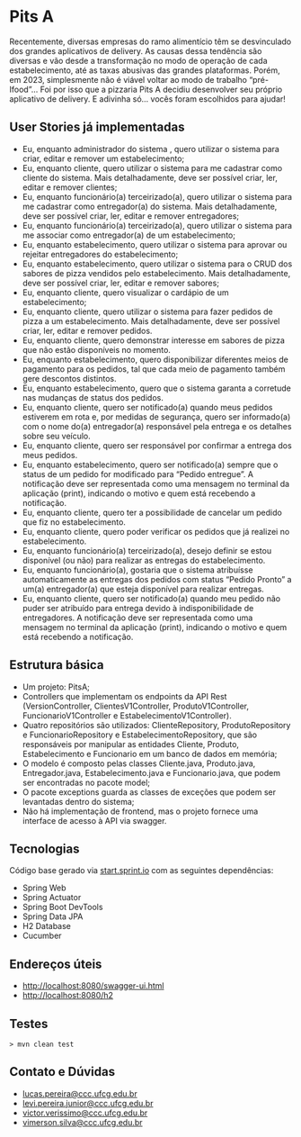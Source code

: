 # Pits A

Recentemente, diversas empresas do ramo alimentício têm se desvinculado dos grandes aplicativos de delivery. As causas dessa tendência são diversas e vão desde a transformação no modo de operação de cada estabelecimento, até as taxas abusivas das grandes plataformas.
Porém, em 2023, simplesmente não é viável voltar ao modo de trabalho “pré-Ifood”... Foi por isso que a pizzaria Pits A decidiu desenvolver seu próprio aplicativo de delivery. E adivinha só… vocês foram escolhidos para ajudar!


## User Stories já implementadas

- Eu, enquanto administrador do sistema , quero utilizar o sistema para criar,  editar e remover um estabelecimento;
- Eu, enquanto cliente, quero utilizar o sistema para me cadastrar como cliente do sistema. Mais detalhadamente, deve ser possível criar, ler, editar e remover clientes;
- Eu, enquanto funcionário(a) terceirizado(a), quero utilizar o sistema para me cadastrar como entregador(a) do sistema. Mais detalhadamente, deve ser possível criar, ler, editar e remover entregadores;
- Eu, enquanto funcionário(a) terceirizado(a), quero utilizar o sistema para me associar como entregador(a) de um estabelecimento;
- Eu, enquanto estabelecimento, quero utilizar o sistema para aprovar ou rejeitar entregadores do estabelecimento;
- Eu, enquanto estabelecimento, quero utilizar o sistema para o CRUD dos sabores de pizza vendidos pelo estabelecimento. Mais detalhadamente, deve ser possível criar, ler, editar e remover sabores;
- Eu, enquanto cliente, quero visualizar o cardápio de um estabelecimento;
- Eu, enquanto cliente, quero utilizar o sistema para fazer pedidos de pizza a um  estabelecimento. Mais detalhadamente, deve ser possível criar, ler, editar e remover pedidos.
- Eu, enquanto cliente, quero demonstrar interesse em sabores de pizza que não estão disponíveis no momento.
- Eu, enquanto estabelecimento, quero disponibilizar diferentes meios de pagamento para os pedidos, tal que cada meio de pagamento também gere descontos distintos.
- Eu, enquanto estabelecimento, quero que o sistema garanta a corretude nas mudanças de status dos pedidos. 
- Eu, enquanto cliente, quero ser notificado(a) quando meus pedidos estiverem em rota e, por medidas de segurança, quero ser informado(a) com o nome do(a) entregador(a) responsável pela entrega e os detalhes sobre seu veículo.
- Eu, enquanto cliente, quero ser responsável por confirmar a entrega dos meus pedidos. 
- Eu, enquanto estabelecimento, quero ser notificado(a) sempre que o status de um pedido for modificado para “Pedido entregue”. A notificação deve ser representada como uma mensagem no terminal da aplicação (print), indicando o motivo e quem está recebendo a notificação.
- Eu, enquanto cliente, quero ter a possibilidade de cancelar um pedido que fiz no estabelecimento.
- Eu, enquanto cliente, quero poder verificar os pedidos que já realizei no estabelecimento.
- Eu, enquanto funcionário(a) terceirizado(a), desejo definir se estou disponível (ou não) para realizar as entregas do estabelecimento.
- Eu, enquanto funcionário(a), gostaria que o sistema atribuísse automaticamente as entregas dos pedidos com status “Pedido Pronto” a um(a) entregador(a) que esteja disponível para realizar entregas.
- Eu, enquanto cliente, quero ser notificado(a) quando meu pedido não puder ser atribuído para entrega devido à indisponibilidade de entregadores. A notificação deve ser representada como uma mensagem no terminal da aplicação (print), indicando o motivo e quem está recebendo a notificação.
  
## Estrutura básica

- Um projeto: PitsA;
- Controllers que implementam os endpoints da API Rest (VersionController, ClientesV1Controller, ProdutoV1Controller, FuncionarioV1Controller e EstabelecimentoV1Controller).
- Quatro repositórios são utilizados: ClienteRepository, ProdutoRepository e FuncionarioRepository e EstabelecimentoRepository, que são responsáveis por manipular as entidades Cliente, Produto, Estabelecimento e Funcionario em um banco de dados em memória;
- O modelo é composto pelas classes Cliente.java, Produto.java, Entregador.java, Estabelecimento.java e Funcionario.java, que podem ser
  encontradas no pacote model;
- O pacote exceptions guarda as classes de exceções que podem ser levantadas
  dentro do sistema;
- Não há implementação de frontend, mas o projeto fornece uma interface de acesso à API via swagger.

## Tecnologias
Código base gerado via [start.sprint.io](https://start.spring.io/#!type=maven-project&language=java&platformVersion=2.3.3.RELEASE&packaging=jar&jvmVersion=1.8&groupId=com.example&artifactId=EstoqueFacil&name=EstoqueFacil&description=Projeto%20Estoque%20Facil&packageName=com.example.EstoqueFacil&dependencies=web,actuator,devtools,data-jpa,h2) com as seguintes dependências:

- Spring Web
- Spring Actuator
- Spring Boot DevTools
- Spring Data JPA
- H2 Database
- Cucumber

## Endereços úteis

- [http://localhost:8080/swagger-ui.html](http://localhost:8080/swagger-ui.html)
- [http://localhost:8080/h2](http://localhost:8080/h2)

## Testes

<code>> mvn clean test </code>

## Contato e Dúvidas

- lucas.pereira@ccc.ufcg.edu.br
- levi.pereira.junior@ccc.ufcg.edu.br
- victor.verissimo@ccc.ufcg.edu.br
- vimerson.silva@ccc.ufcg.edu.br


